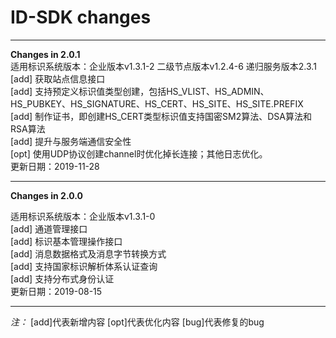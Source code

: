 # ID-SDK changes

* * *  
**Changes in 2.0.1**  
适用标识系统版本：企业版本v1.3.1-2 二级节点版本v1.2.4-6 递归服务版本2.3.1  
[add] 获取站点信息接口  
[add] 支持预定义标识值类型创建，包括HS_VLIST、HS_ADMIN、HS_PUBKEY、HS_SIGNATURE、HS_CERT、HS_SITE、HS_SITE.PREFIX  
[add] 制作证书，即创建HS_CERT类型标识值支持国密SM2算法、DSA算法和RSA算法  
[add] 提升与服务端通信安全性  
[opt] 使用UDP协议创建channel时优化掉长连接；其他日志优化。  
更新日期：2019-11-28
* * *  
**Changes in 2.0.0**  

适用标识系统版本：企业版本v1.3.1-0  
[add] 通道管理接口  
[add] 标识基本管理操作接口  
[add] 消息数据格式及消息字节转换方式  
[add] 支持国家标识解析体系认证查询  
[add] 支持分布式身份认证  
更新日期：2019-08-15
  * * *  
  *注：*
  [add]代表新增内容
  [opt]代表优化内容
  [bug]代表修复的bug